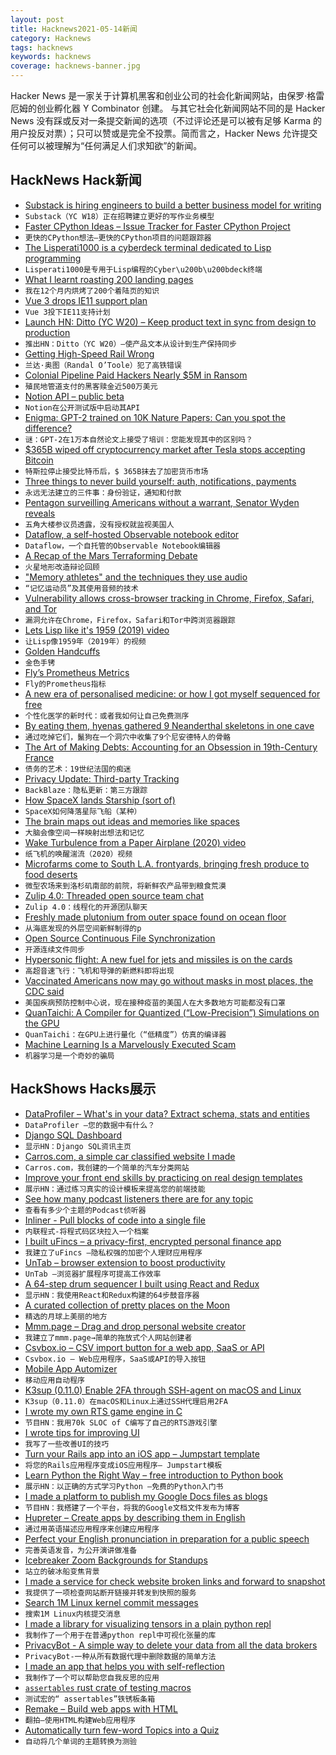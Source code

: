 ```yaml
---
layout: post
title: Hacknews2021-05-14新闻
category: Hacknews
tags: hacknews
keywords: hacknews
coverage: hacknews-banner.jpg
---
```


Hacker News 是一家关于计算机黑客和创业公司的社会化新闻网站，由保罗·格雷厄姆的创业孵化器 Y Combinator 创建。
与其它社会化新闻网站不同的是 Hacker News 没有踩或反对一条提交新闻的选项（不过评论还是可以被有足够 Karma 的用户投反对票）；只可以赞或是完全不投票。简而言之，Hacker News 允许提交任何可以被理解为“任何满足人们求知欲”的新闻。

## HackNews Hack新闻


- [Substack is hiring engineers to build a better business model for writing](https://substack.com/jobs)
- `Substack（YC W18）正在招聘建立更好的写作业务模型`
- [Faster CPython Ideas – Issue Tracker for Faster CPython Project](https://github.com/faster-cpython/ideas)
- `更快的CPython想法–更快的CPython项目的问题跟踪器`
- [The Lisperati1000 is a cyberdeck terminal dedicated to Lisp programming](https://www.hackster.io/news/the-lisperati1000-is-a-cyberdeck-terminal-dedicated-to-lisp-programming-bb564f2ffcff)
- `Lisperati1000是专用于Lisp编程的Cyber\u200b\u200bdeck终端`
- [What I learnt roasting 200 landing pages](https://blog.roastmylandingpage.com/landing-page-roasts/)
- `我在12个月内烘烤了200个着陆页的知识`
- [Vue 3 drops IE11 support plan](https://github.com/vuejs/rfcs/blob/master/active-rfcs/0038-vue3-ie11-support.md)
- `Vue 3投下IE11支持计划`
- [Launch HN: Ditto (YC W20) – Keep product text in sync from design to production](item?id=27142930)
- `推出HN：Ditto（YC W20）–使产品文本从设计到生产保持同步`
- [Getting High-Speed Rail Wrong](https://pedestrianobservations.com/2021/05/12/randal-otoole-gets-high-speed-rail-wrong/)
- `兰达·奥图（Randal O’Toole）犯了高铁错误`
- [Colonial Pipeline Paid Hackers Nearly $5M in Ransom](https://www.bloomberg.com/news/articles/2021-05-13/colonial-pipeline-paid-hackers-nearly-5-million-in-ransom)
- `殖民地管道支付的黑客赎金近500万美元`
- [Notion API – public beta](https://developers.notion.so)
- `Notion在公开测试版中启动其API`
- [Enigma: GPT-2 trained on 10K Nature Papers: Can you spot the difference?](https://stefanzukin.com/enigma/)
- `谜：GPT-2在1万本自然论文上接受了培训：您能发现其中的区别吗？`
- [$365B wiped off cryptocurrency market after Tesla stops accepting Bitcoin](https://www.cnbc.com/2021/05/13/bitcoin-btc-price-falls-after-tesla-stops-car-purchases-with-crypto.html)
- `特斯拉停止接受比特币后，$ 365B抹去了加密货币市场`
- [Three things to never build yourself: auth, notifications, payments](https://www.courier.com/blog/the-three-things-to-never-build-in-your-app)
- `永远无法建立的三件事：身份验证，通知和付款`
- [Pentagon surveilling Americans without a warrant, Senator Wyden reveals](https://www.vice.com/en/article/88ng8x/pentagon-americans-surveillance-without-warrant-internet-browsing)
- `五角大楼参议员透露，没有授权就监视美国人`
- [Dataflow, a self-hosted Observable notebook editor](https://observablehq.com/@asg017/introducing-dataflow)
- `Dataflow，一个自托管的Observable Notebook编辑器`
- [A Recap of the Mars Terraforming Debate](https://nautil.us/issue/100/outsiders/should-we-terraform-mars-lets-recap)
- `火星地形改造辩论回顾`
- ["Memory athletes" and the techniques they use audio](https://www.bbc.co.uk/programmes/m000tmm1)
- `“记忆运动员”及其使用音频的技术`
- [Vulnerability allows cross-browser tracking in Chrome, Firefox, Safari, and Tor](https://fingerprintjs.com/blog/external-protocol-flooding/)
- `漏洞允许在Chrome，Firefox，Safari和Tor中跨浏览器跟踪`
- [Lets Lisp like it's 1959 (2019) video](https://www.youtube.com/watch?v=hGY3uBHVVr4)
- `让Lisp像1959年（2019年）的视频`
- [Golden Handcuffs](https://avc.com/2021/05/golden-handcuffs-2/)
- `金色手铐`
- [Fly’s Prometheus Metrics](https://fly.io/blog/measuring-fly/)
- `Fly的Prometheus指标`
- [A new era of personalised medicine: or how I got myself sequenced for free](https://souradip.mookerj.ee/blog/free-sequencing)
- `个性化医学的新时代：或者我如何让自己免费测序`
- [By eating them, hyenas gathered 9 Neanderthal skeletons in one cave](https://arstechnica.com/science/2021/05/archaeologists-found-9-neanderthal-skeletons-in-an-italian-cave/)
- `通过吃掉它们，鬣狗在一个洞穴中收集了9个尼安德特人的骨骼`
- [The Art of Making Debts: Accounting for an Obsession in 19th-Century France](https://publicdomainreview.org/essay/the-art-of-making-debts)
- `债务的艺术：19世纪法国的痴迷`
- [Privacy Update: Third-party Tracking](https://www.backblaze.com/blog/privacy-update-third-party-tracking/?date=May13)
- `BackBlaze：隐私更新：第三方跟踪`
- [How SpaceX lands Starship (sort of)](https://thomas-godden.medium.com/how-spacex-lands-starship-sort-of-ee96cdde650b)
- `SpaceX如何降落星际飞船（某种）`
- [The brain maps out ideas and memories like spaces](https://www.quantamagazine.org/the-brain-maps-out-ideas-and-memories-like-spaces-20190114/)
- `大脑会像空间一样映射出想法和记忆`
- [Wake Turbulence from a Paper Airplane (2020) video](https://www.youtube.com/watch?v=jYbRARW9q2s)
- `纸飞机的唤醒湍流（2020）视频`
- [Microfarms come to South L.A. frontyards, bringing fresh produce to food deserts](https://www.latimes.com/california/story/2021-05-13/asante-microfarms-jamiah-hargins-south-la-fresh-food-produce)
- `微型农场来到洛杉矶南部的前院，将新鲜农产品带到粮食荒漠`
- [Zulip 4.0: Threaded open source team chat](https://blog.zulip.com/2021/05/13/zulip-4-0-released/)
- `Zulip 4.0：线程化的开源团队聊天`
- [Freshly made plutonium from outer space found on ocean floor](https://www.npr.org/2021/05/13/996499035/freshly-made-plutonium-from-outer-space-found-on-ocean-floor)
- `从海底发现的外层空间新鲜制得的p`
- [Open Source Continuous File Synchronization](https://github.com/syncthing/syncthing)
- `开源连续文件同步`
- [Hypersonic flight: A new fuel for jets and missiles is on the cards](https://www.economist.com/science-and-technology/2021/05/15/a-new-fuel-for-jets-and-missiles-is-on-the-cards)
- `高超音速飞行：飞机和导弹的新燃料即将出现`
- [Vaccinated Americans now may go without masks in most places, the CDC said](https://www.nytimes.com/2021/05/13/health/cdc-masks-guidance.html)
- `美国疾病预防控制中心说，现在接种疫苗的美国人在大多数地方可能都没有口罩`
- [QuanTaichi: A Compiler for Quantized (“Low-Precision”) Simulations on the GPU](https://yuanming.taichi.graphics/publication/2021-quantaichi/)
- `QuanTaichi：在GPU上进行量化（“低精度”）仿真的编译器`
- [Machine Learning Is a Marvelously Executed Scam](https://www.lastweekinaws.com/blog/machine-learning-is-a-marvelously-executed-scam/)
- `机器学习是一个奇妙的骗局`


## HackShows Hacks展示

- [ DataProfiler – What's in your data? Extract schema, stats and entities](https://github.com/capitalone/DataProfiler)
- `DataProfiler –您的数据中有什么？`
- [ Django SQL Dashboard](https://django-sql-dashboard.datasette.io/en/latest/)
- `显示HN：Django SQL资讯主页`
- [ Carros.com, a simple car classified website I made](https://carros.com)
- `Carros.com，我创建的一个简单的汽车分类网站`
- [ Improve your front end skills by practicing on real design templates](https://www.codewell.cc/?ref=hn)
- `展示HN：通过练习真实的设计模板来提高您的前端技能`
- [ See how many podcast listeners there are for any topic](https://rephonic.com/tools/podcast-reach)
- `查看有多少个主题的Podcast侦听器`
- [ Inliner - Pull blocks of code into a single file](http://inliner.io/)
- `内联程式-将程式码区块拉入一个档案`
- [ I built uFincs – a privacy-first, encrypted personal finance app](https://ufincs.com)
- `我建立了uFincs –隐私权强的加密个人理财应用程序`
- [ UnTab – browser extension to boost productivity](https://getuntab.now.sh)
- `UnTab –浏览器扩展程序可提高工作效率`
- [ A 64-step drum sequencer I built using React and Redux](http://Sequencer64.com)
- `显示HN：我使用React和Redux构建的64步鼓音序器`
- [ A curated collection of pretty places on the Moon](https://lunasights.jatan.space/)
- `精选的月球上美丽的地方`
- [ Mmm.page – Drag and drop personal website creator](https://build.mmm.page)
- `我建立了mmm.page→简单的拖放式个人网站创建者`
- [ Csvbox.io – CSV import button for a web app, SaaS or API](https://csvbox.io)
- `Csvbox.io – Web应用程序，SaaS或API的导入按钮`
- [ Mobile App Automizer](https://github.com/Trendyol/mobile-app-automizer)
- `移动应用自动程序`
- [ K3sup (0.11.0) Enable 2FA through SSH-agent on macOS and Linux](https://github.com/alexellis/k3sup/releases/tag/0.11.0)
- `K3sup（0.11.0）在macOS和Linux上通过SSH代理启用2FA`
- [ I wrote my own RTS game engine in C](https://github.com/eduard-permyakov/permafrost-engine)
- `节目HN：我用70k SLOC of C编写了自己的RTS游戏引擎`
- [ I wrote tips for improving UI](https://fifty.user-interface.io/)
- `我写了一些改善UI的技巧`
- [ Turn your Rails app into an iOS app – Jumpstart template](https://jumpstartrails.com/ios)
- `将您的Rails应用程序变成iOS应用程序– Jumpstart模板`
- [ Learn Python the Right Way – free introduction to Python book](https://learnpythontherightway.com)
- `展示HN：以正确的方式学习Python –免费的Python入门书`
- [ I made a platform to publish my Google Docs files as blogs](https://hexo.press)
- `节目HN：我搭建了一个平台，将我的Google文档文件发布为博客`
- [ Hupreter – Create apps by describing them in English](item?id=27142897)
- `通过用英语描述应用程序来创建应用程序`
- [ Perfect your English pronunciation in preparation for a public speech](https://recognizedpronunciation.com)
- `完善英语发音，为公开演讲做准备`
- [ Icebreaker Zoom Backgrounds for Standups](https://www.bored.social/icebreaker-zoom-backgrounds)
- `站立的破冰船变焦背景`
- [ I made a service for check website broken links and forward to snapshot](https://urlfreezer.com)
- `我提供了一项检查网站断开链接并转发到快照的服务`
- [ Search 1M Linux kernel commit messages](https://linux-commits-search.typesense.org/)
- `搜索1M Linux内核提交消息`
- [ I made a library for visualizing tensors in a plain python repl](https://github.com/shawwn/sparkvis)
- `我制作了一个用于在普通python repl中可视化张量的库`
- [ PrivacyBot - A simple way to delete your data from all the data brokers](https://privacybot.io/)
- `PrivacyBot-一种从所有数据代理中删除数据的简单方法`
- [ I made an app that helps you with self-reflection](item?id=27146742)
- `我制作了一个可以帮助您自我反思的应用`
- [ `assertables` rust crate of testing macros](https://github.com/sixarm/assertables-rust-crate)
- `测试宏的“ assertables”铁锈板条箱`
- [ Remake – Build web apps with HTML](https://remaketheweb.com/)
- `翻拍–使用HTML构建Web应用程序`
- [ Automatically turn few-word Topics into a Quiz](https://www.revision.ai/quiz?v)
- `自动将几个单词的主题转换为测验`

